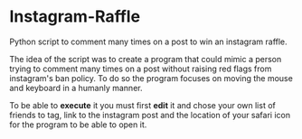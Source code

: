 # Instagram-Raffle
Python script to comment many times on a post to win an instagram raffle.

The idea of the script was to create a program that could mimic a person trying to comment many times on a post without raising red flags from instagram's ban policy. To do so the program focuses on moving the mouse and keyboard in a humanly manner. 

To be able to **execute** it you must first **edit** it and chose your own list of friends to tag, link to the instagram post and the location of your safari icon for the program to be able to open it. 
